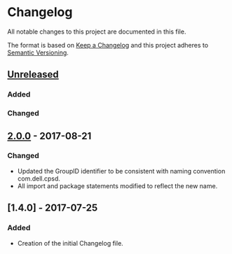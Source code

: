 # Changelog
All notable changes to this project are documented in this file.
 
The format is based on [Keep a Changelog](http://keepachangelog.com/)
and this project adheres to [Semantic Versioning](http://semver.org/).

## [Unreleased]

### Added

### Changed
 
## [2.0.0] - 2017-08-21

### Changed
- Updated the GroupID identifier to be consistent with naming convention com.dell.cpsd.
- All import and package statements modified to reflect the new name.

## [1.4.0] - 2017-07-25
### Added
 - Creation of the initial Changelog file.
 
 [Unreleased]: https://github.com/dellemc-symphony/common-keystore/compare/2.0.0...HEAD
 [2.0.0]: https://github.com/dellemc-symphony/common-keystore/compare/1.4.0...2.0.0
